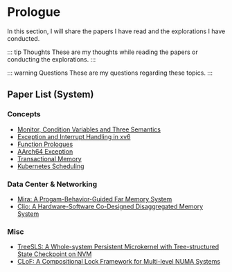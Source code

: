 # Prologue

In this section, I will share the papers I have read and the explorations I have conducted.

::: tip Thoughts
These are my thoughts while reading the papers or conducting the explorations.
:::

::: warning Questions
These are my questions regarding these topics.
:::

## Paper List (System)

### Concepts
* [Monitor, Condition Variables and Three Semantics](./monitor.md)
* [Exception and Interrupt Handling in xv6](./xv6-trap.md)
* [Function Prologues](./function-prologues.md)
* [AArch64 Exception](./exception.md)
* [Transactional Memory](./transactional-memory.md)
* [Kubernetes Scheduling](./kuber-scheduling.md)

### Data Center & Networking
* [Mira: A Progam-Behavior-Guided Far Memory System](./mira-post.md)
* [Clio: A Hardware-Software Co-Designed Disaggregated Memory System](./clio.md)

### Misc
* [TreeSLS: A Whole-system Persistent Microkernel with Tree-structured State Checkpoint on NVM](./TreeSLS.md)
* [CLoF: A Compositional Lock Framework for Multi-level NUMA Systems](./CLoF.md)